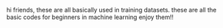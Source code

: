 hi friends,
these are all basically used in training datasets.
these are all the basic codes for beginners in machine learning
enjoy them!!
